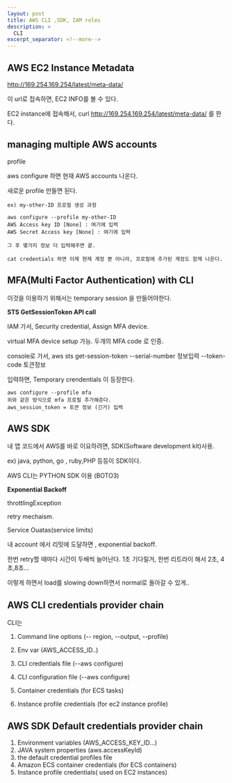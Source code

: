 ```yaml
---
layout: post
title: AWS CLI ,SDK, IAM roles
description: >
  CLI
excerpt_separator: <!--more-->
---
```


## AWS EC2 Instance Metadata

http://169.254.169.254/latest/meta-data/

이 url로 접속하면, EC2 INFO를 볼 수 있다. 

EC2 instance에 접속해서, curl http://169.254.169.254/latest/meta-data/ 를 한다.



## managing multiple AWS accounts

profile 

aws configure 하면 현재 AWS accounts 나온다. 

새로운 profile 만들면 된다.

```
ex) my-other-ID 프로필 생성 과정

aws configure --profile my-other-ID 
AWS Access key ID [None] : 여기에 입력
AWS Secret Access key [None] : 여기에 입력

그 후 몇가지 정보 더 입력해주면 끝.

cat credentials 하면 이제 현재 계정 뿐 아니라, 프로필에 추가된 계정도 함께 나온다.
```



## MFA(Multi Factor Authentication) with CLI

이것을 이용하기 위해서는 temporary session 을 만들어야한다. 

**STS GetSessionToken API call**

 IAM 가서, Security credential, Assign MFA device. 

virtual MFA device setup 가능. 두개의 MFA code 로 인증.

console로 가서,  aws sts get-session-token --serial-number 정보입력 --token-code 토큰정보

입력하면, Temporary crendentials 이 등장한다.



```
aws configure --profile mfa
위와 같은 방식으로 mfa 프로필 추가해준다.
aws_session_token = 토큰 정보 (긴거) 입력
```



 

## AWS SDK

내 앱 코드에서 AWS를 바로 이요하려면, SDK(Software development kit)사용.

ex) java, python, go , ruby,PHP 등등이 SDK이다.

AWS CLI는 PYTHON SDK 이용 (BOTO3)



**Exponential Backoff**

throttlingException

retry mechaism.

Service Ouatas(service limits) 

내 account 에서 리밋에 도달하면 ,  exponential backoff. 

한번 retry할 때마다 시간이 두배씩 늘어난다. 1초 기다릴거, 한번 리트라이 해서 2초, 4초,8초...

이렇게 하면서 load를 slowing down하면서 normal로 돌아갈 수 있게..





## AWS CLI credentials provider chain

CLI는 

1. Command line options (-- region, --output, --profile)

2. Env var (AWS_ACCESS_ID..)

3. CLI credentials file (--aws configure)

4. CLI  configuration file (--aws configure)

5. Container credentials (for ECS tasks)

6. Instance profile credentials (for ec2 instance profile)









## AWS SDK Default credentials provider chain

1. Environment variables (AWS_ACCESS_KEY_ID...)
2. JAVA system properties (aws.accessKeyId)
3. the default credential profiles file 
4. Amazon ECS container credentials (for ECS containers)
5. Instance profile credentials(  used on EC2 instances)













